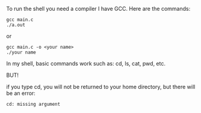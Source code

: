 To run the shell you need a compiler I have GCC. Here are the commands:

```
gcc main.c
./a.out

```
or

```
gcc main.c -o <your name>
./your name

```
In my shell, basic commands work such as:
cd, ls, cat, pwd, etc.

BUT!

if you type cd, you will not be returned to your home directory, but there will be an error:

```
cd: missing argument

```
